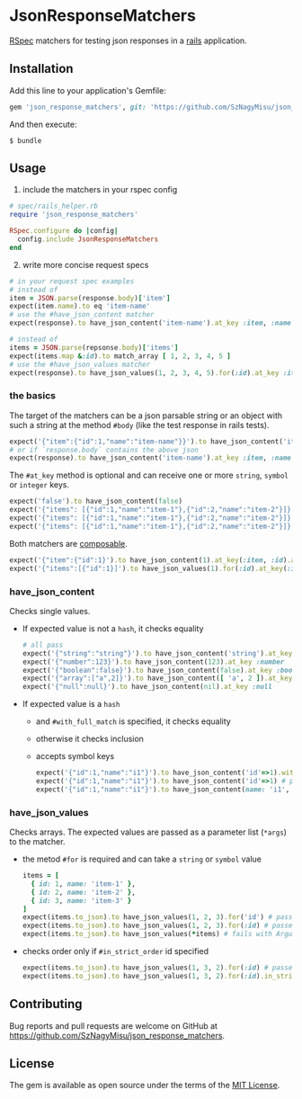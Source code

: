 # JsonResponseMatchers

[RSpec](https://relishapp.com/rspec) matchers for testing json responses in a [rails](https://rubyonrails.org/) application.

## Installation

Add this line to your application's Gemfile:

```ruby
gem 'json_response_matchers', git: 'https://github.com/SzNagyMisu/json_response_matchers.git'
```

And then execute:

    $ bundle

## Usage

1. include the matchers in your rspec config

  ```ruby
  # spec/rails_helper.rb
  require 'json_response_matchers'

  RSpec.configure do |config|
    config.include JsonResponseMatchers
  end
  ```

2. write more concise request specs

  ```ruby
  # in your request spec examples
  # instead of
  item = JSON.parse(response.body)['item']
  expect(item.name).to eq 'item-name'
  # use the #have_json_content matcher
  expect(response).to have_json_content('item-name').at_key :item, :name

  # instead of
  items = JSON.parse(repsonse.body)['items']
  expect(items.map &:id).to match_array [ 1, 2, 3, 4, 5 ]
  # use the #have_json_values matcher
  expect(response).to have_json_values(1, 2, 3, 4, 5).for(:id).at_key :items
  ```

### the basics

The target of the matchers can be a json parsable string or an object with such a string at the method `#body` (like the test response in rails tests).

```ruby
expect('{"item":{"id":1,"name":"item-name"}}').to have_json_content('item-name').at_key :item, :name
# or if `response.body` contains the above json
expect(response).to have_json_content('item-name').at_key :item, :name
```

The `#at_key` method is optional and can receive one or more `string`, `symbol` or `integer` keys.

```ruby
expect('false').to have_json_content(false)
expect('{"items": [{"id":1,"name":"item-1"},{"id":2,"name":"item-2"}]}').to have_json_values(1, 2).for(:id).at_key 'items'
expect('{"items": [{"id":1,"name":"item-1"},{"id":2,"name":"item-2"}]}').to have_json_values(1, 2).for(:id).at_key :items
expect('{"items": [{"id":1,"name":"item-1"},{"id":2,"name":"item-2"}]}').to have_json_content('item-2').at_key :items, 1, 'name'
```

Both matchers are [composable](https://relishapp.com/rspec/rspec-expectations/docs/composing-matchers).

```ruby
expect('{"item":{"id":1}').to have_json_content(1).at_key(:item, :id).and include('"item":')
expect('{"items":[{"id":1}]').to have_json_values(1).for(:id).at_key(:item).and include('"items":')
```

### have_json_content

Checks single values.

* If expected value is not a `hash`, it checks equality

  ```ruby
  # all pass
  expect('{"string":"string"}').to have_json_content('string').at_key :string
  expect('{"number":123}').to have_json_content(123).at_key :number
  expect('{"boolean":false}').to have_json_content(false).at_key :boolean
  expect('{"array":["a",2]}').to have_json_content([ 'a', 2 ]).at_key :array
  expect('{"null":null}').to have_json_content(nil).at_key :null
  ```

* If expected value is a `hash`
  * and `#with_full_match` is specified, it checks equality
  * otherwise it checks inclusion
  * accepts symbol keys

    ```ruby
    expect('{"id":1,"name":"i1"}').to have_json_content('id'=>1).with_full_match # fails
    expect('{"id":1,"name":"i1"}').to have_json_content('id'=>1) # passes
    expect('{"id":1,"name":"i1"}').to have_json_content(name: 'i1', id: 1).with_full_match # passes
    ```


### have_json_values

Checks arrays. The expected values are passed as a parameter list (`*args`) to the matcher.

* the metod `#for` is required and can take a `string` or `symbol` value

  ```ruby
  items = [
    { id: 1, name: 'item-1' },
    { id: 2, name: 'item-2' },
    { id: 3, name: 'item-3' }
  ]
  expect(items.to_json).to have_json_values(1, 2, 3).for('id') # passes
  expect(items.to_json).to have_json_values(1, 2, 3).for(:id) # passes
  expect(items.to_json).to have_json_values(*items) # fails with ArgumentError
  ```

* checks order only if `#in_strict_order` id specified

  ```ruby
  expect(items.to_json).to have_json_values(1, 3, 2).for(:id) # passes
  expect(items.to_json).to have_json_values(1, 3, 2).for(:id).in_strict_order # fails
  ```

## Contributing

Bug reports and pull requests are welcome on GitHub at https://github.com/SzNagyMisu/json_response_matchers.

## License

The gem is available as open source under the terms of the [MIT License](https://opensource.org/licenses/MIT).
